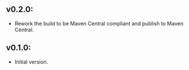 ## v0.2.0:

* Rework the build to be Maven Central compliant and publish to Maven Central.

## v0.1.0:

* Initial version.
